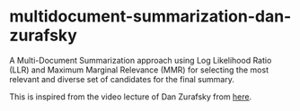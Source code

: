 # multidocument-summarization-dan-zurafsky
A Multi-Document Summarization approach using Log Likelihood Ratio (LLR) and Maximum Marginal Relevance (MMR) for selecting the most relevant and diverse set of candidates for the final summary.


This is inspired from the video lecture of Dan Zurafsky from [here](https://www.youtube.com/watch?v=kW1OVQBmLKU&list=PLoROMvodv4rOFZnDyrlW3-nI7tMLtmiJZ&index=101&t=0s).
